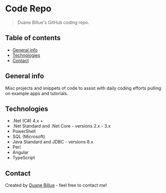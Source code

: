 # Code Repo
> Duane Billue's GitHub coding repo.

## Table of contents
* [General info](#general-info)
* [Technologies](#technologies)
* [Contact](#contact)

## General info
Misc projects and snippets of code to assist with daily coding efforts pulling on example apps and tutorials.

## Technologies
* .Net (C#) 4.x +
* .Net Standard and .Net Core - versions 2.x - 3.x
* PowerShell
* SQL (Microsoft)
* Java Standard and JDBC - versions 8.x
* Perl
* Angular
* TypeScript

## Contact
Created by [Duane Billue](https://www.linkedin.com/in/duanebillue/) - feel free to contact me!
